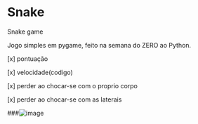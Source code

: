 # Snake
Snake game

Jogo simples em pygame, feito na semana do ZERO ao Python.

[x] pontuação

[x] velocidade(codigo)

[x] perder ao chocar-se com o proprio corpo 

[x] perder ao chocar-se com as laterais 

###![image](https://user-images.githubusercontent.com/70288696/116829983-b4f2ba00-ab7d-11eb-85a0-c72aec91c77b.png)

